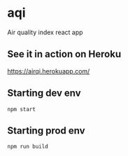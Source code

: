 # aqi
Air quality index react app

## See it in action on Heroku
https://airqi.herokuapp.com/

## Starting dev env
```
npm start
```

## Starting prod env
```
npm run build
```
